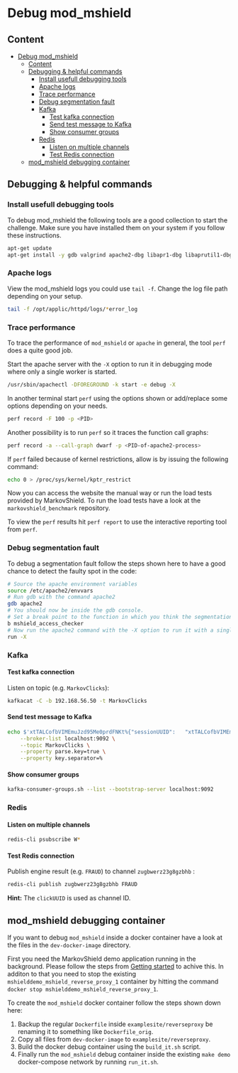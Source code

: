 # Debug mod_mshield

## Content
* [Debug mod_mshield](#debug-modmshield)
	* [Content](#content)
	* [Debugging & helpful commands](#debugging-helpful-commands)
		* [Install usefull debugging tools](#install-usefull-debugging-tools)
		* [Apache logs](#apache-logs)
		* [Trace performance](#trace-performance)
		* [Debug segmentation fault](#debug-segmentation-fault)
		* [Kafka](#kafka)
			* [Test kafka connection](#test-kafka-connection)
			* [Send test message to Kafka](#send-test-message-to-kafka)
			* [Show consumer groups](#show-consumer-groups)
		* [Redis](#redis)
			* [Listen on multiple channels](#listen-on-multiple-channels)
			* [Test Redis connection](#test-redis-connection)
	* [mod_mshield debugging container](#mod_mshield-debugging-container)

## Debugging & helpful commands

### Install usefull debugging tools
To debug mod_mshield the following tools are a good collection to start the challenge. Make sure you have installed them on your system if you follow these instructions.
```bash
apt-get update
apt-get install -y gdb valgrind apache2-dbg libapr1-dbg libaprutil1-dbg binutils linux-tools
```

### Apache logs
View the mod_mshield logs you could use `tail -f`. Change the log file path depending on your setup.
```bash
tail -f /opt/applic/httpd/logs/*error_log
```

### Trace performance
To trace the performance of `mod_mshield` or `apache` in general, the tool `perf` does a quite good job.

Start the apache server with the `-X` option to run it in debugging mode where only a single worker is started.
```bash
/usr/sbin/apachectl -DFOREGROUND -k start -e debug -X
```

In another terminal start `perf` using the options shown or add/replace some options depending on your needs.
```bash
perf record -F 100 -p <PID>
```

Another possibility is to run `perf` so it traces the function call graphs:
```bash
perf record -a --call-graph dwarf -p <PID-of-apache2-process>
```

If `perf` failed because of kernel restrictions, allow is by issuing the following command:
```bash
echo 0 > /proc/sys/kernel/kptr_restrict
```

Now you can access the website the manual way or run the load tests provided by MarkovShield. To run the load tests have a look at the `markovshield_benchmark` repository.

To view the `perf` results hit `perf report` to use the interactive reporting tool from `perf`.

### Debug segmentation fault
To debug a segmentation fault follow the steps shown here to have a good chance to detect the faulty spot in the code:
```bash
# Source the apache environment variables
source /etc/apache2/envvars
# Run gdb with the command apache2
gdb apache2
# You should now be inside the gdb console.
# Set a break point to the function in which you think the segmentation fault could be triggered
b mshield_access_checker
# Now run the apache2 command with the -X option to run it with a single worker.
run -X
```

### Kafka

#### Test kafka connection
Listen on topic (e.g. `MarkovClicks`):
```bash
kafkacat -C -b 192.168.56.50 -t MarkovClicks
```

#### Send test message to Kafka
```bash
echo $'xtTALCofbVIMEmuJzd95Me0prdFNKt%{"sessionUUID":	"xtTALCofbVIMEmuJzd95Me0prdFNKt","clickUUID":	"zugbwerz23g8gzbhb","timeStamp":	1493639064719,"url":	"/private/request-header/","urlRiskLevel":	4,"validationRequired":	true}' | kafka-console-producer.sh \
    --broker-list localhost:9092 \
    --topic MarkovClicks \
    --property parse.key=true \
    --property key.separator=%
```

#### Show consumer groups
```bash
kafka-consumer-groups.sh --list --bootstrap-server localhost:9092
```

### Redis

#### Listen on multiple channels
```bash
redis-cli psubscribe W*
```

#### Test Redis connection
Publish engine result (e.g. `FRAUD`) to channel `zugbwerz23g8gzbhb` :
```bash
redis-cli publish zugbwerz23g8gzbhb FRAUD
```
**Hint:** The `clickUUID` is used as channel ID.

## mod_mshield debugging container
If you want to debug `mod_mshield` inside a docker container have a look at the files in the `dev-docker-image` directory.

First you need the MarkovShield demo application running in the background. Please follow the steps from [Getting started](GETTING_STARTED.md) to achive this. In additon to that you need to stop the existing `mshielddemo_mshield_reverse_proxy_1` container by hitting the command `docker stop mshielddemo_mshield_reverse_proxy_1`.

To create the `mod_mshield` docker container follow the steps shown down here:

1.  Backup the regular `Dockerfile` inside `examplesite/reverseproxy` be renaming it to something like `Dockerfile_orig`.
2.  Copy all files from `dev-docker-image` to `examplesite/reverseproxy`.
3.  Build the docker debug container using the `build_it.sh` script.
4.  Finally run the `mod_mshield` debug container inside the existing `make demo` docker-compose network by running `run_it.sh`.
